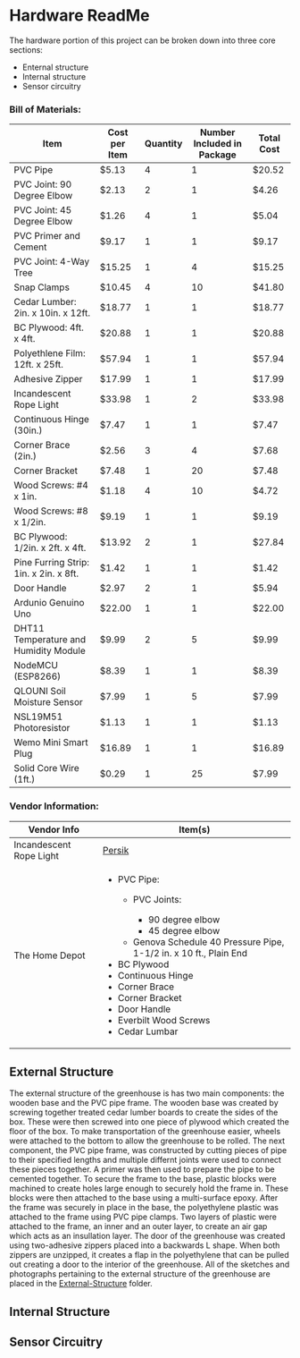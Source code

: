 # Hardware ReadMe
The hardware portion of this project can be broken down into three core sections:
* Enternal structure
* Internal structure
* Sensor circuitry

### Bill of Materials:
Item | Cost per Item | Quantity | Number Included in Package | Total Cost |
---- | ------------- | -------- | -------------------------- | ---------- |
PVC Pipe | $5.13 | 4 | 1 | $20.52
PVC Joint: 90 Degree Elbow | $2.13 | 2 | 1 | $4.26
PVC Joint: 45 Degree Elbow | $1.26 | 4 | 1 | $5.04
PVC Primer and Cement | $9.17 | 1 | 1 | $9.17
PVC Joint: 4-Way Tree | $15.25 | 1 | 4 | $15.25
Snap Clamps | $10.45 | 4 | 10 | $41.80
Cedar Lumber: 2in. x 10in. x 12ft. | $18.77 | 1 | 1 | $18.77
BC Plywood: 4ft. x 4ft. | $20.88 | 1 | 1 | $20.88
Polyethlene Film: 12ft. x 25ft. | $57.94 | 1 | 1 | $57.94
Adhesive Zipper | $17.99 | 1 | 1 | $17.99
Incandescent Rope Light | $33.98 | 1 | 2 | $33.98
Continuous Hinge (30in.) | $7.47 | 1 | 1 | $7.47
Corner Brace (2in.) | $2.56 | 3 | 4 | $7.68
Corner Bracket | $7.48 | 1 | 20 | $7.48
Wood Screws: #4 x 1in. | $1.18 | 4 | 10 | $4.72
Wood Screws: #8 x 1/2in. | $9.19 | 1 | 1 | $9.19
BC Plywood: 1/2in. x 2ft. x 4ft. | $13.92 | 2 | 1 | $27.84
Pine Furring Strip: 1in. x 2in. x 8ft. | $1.42 | 1 | 1 | $1.42
Door Handle | $2.97 | 2 | 1 | $5.94
Ardunio Genuino Uno | $22.00 | 1 | 1 | $22.00
DHT11 Temperature and Humidity Module | $9.99 | 2 | 5 | $9.99
NodeMCU (ESP8266) | $8.39 | 1 | 1 | $8.39
QLOUNI Soil Moisture Sensor | $7.99 | 1 | 5 | $7.99
NSL19M51 Photoresistor | $1.13 | 1 | 1 | $1.13
Wemo Mini Smart Plug | $16.89 | 1 | 1 | $16.89
Solid Core Wire (1ft.) | $0.29 | 1 | 25 | $7.99

### Vendor Information:
Vendor Info | Item(s)
----------- | -----------
Incandescent Rope Light | [Persik](https://persik.com/collections/rope-lights/products/persik-18-feet-red-rope-light-for-indoor-and-outdoor-use-pack-of-2-total-36-feet-length)
The Home Depot | <ul><li>PVC Pipe:</li><ul><li>PVC Joints: </li><ul><li>90 degree elbow</li><li>45 degree elbow</li></ul><li>Genova Schedule 40 Pressure Pipe, 1-1/2 in. x 10 ft., Plain End</li></ul><li>BC Plywood</li><li>Continuous Hinge</li><li>Corner Brace</li><li>Corner Bracket</li><li>Door Handle</li><li>Everbilt Wood Screws</li><li>Cedar Lumbar</li></ul>


## External Structure
The external structure of the greenhouse is has two main components: the wooden base and the PVC pipe frame. The wooden base was created by screwing together treated cedar lumber boards to create the sides of the box. These were then screwed into one piece of plywood which created the floor of the box. To make transportation of the greenhouse easier, wheels were attached to the bottom to allow the greenhouse to be rolled. The next component, the PVC pipe frame, was constructed by cutting pieces of pipe to their specified lengths and multiple differnt joints were used to connect these pieces together. A primer was then used to prepare the pipe to be cemented together. To secure the frame to the base, plastic blocks were machined to create holes large enough to securely hold the frame in. These blocks were then attached to the base using a multi-surface epoxy. After the frame was securely in place in the base, the polyethylene plastic was attached to the frame using PVC pipe clamps. Two layers of plastic were attached to the frame, an inner and an outer layer, to create an air gap which acts as an insullation layer. The door of the greenhouse was created using two-adhesive zippers placed into a backwards L shape. When both zippers are unzipped, it creates a flap in the polyethylene that can be pulled out creating a door to the interior of the greenhouse. All of the sketches and photographs pertaining to the external structure of the greenhouse are placed in the [External-Structure](External-Structure) folder.

## Internal Structure


## Sensor Circuitry
